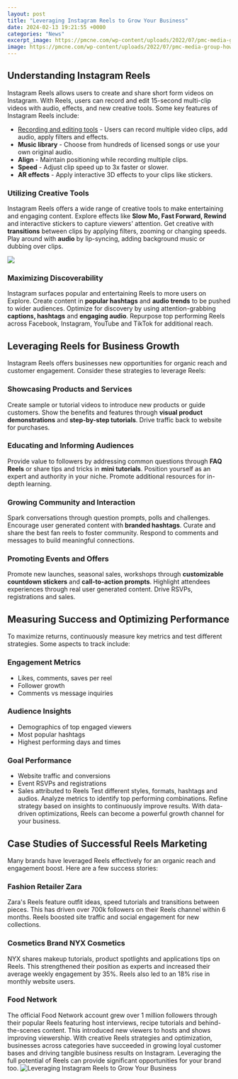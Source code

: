 ```yaml
---
layout: post
title: "Leveraging Instagram Reels to Grow Your Business"
date: 2024-02-13 19:21:55 +0000
categories: "News"
excerpt_image: https://pmcne.com/wp-content/uploads/2022/07/pmc-media-group-how-to-use-instagram-reels-to-grow-your-business-now-updated-newer.jpg
image: https://pmcne.com/wp-content/uploads/2022/07/pmc-media-group-how-to-use-instagram-reels-to-grow-your-business-now-updated-newer.jpg
---
```


## Understanding Instagram Reels
Instagram Reels allows users to create and share short form videos on Instagram. With Reels, users can record and edit 15-second multi-clip videos with audio, effects, and new creative tools. Some key features of Instagram Reels include:
- [Recording and editing tools](https://store.fi.io.vn/womens-cow-farmer-i-love-farm-things-i-do-in-my-spare-time-funny-v-neck-t-shirt/women&) - Users can record multiple video clips, add audio, apply filters and effects. 
- **Music library** - Choose from hundreds of licensed songs or use your own original audio.
- **Align** - Maintain positioning while recording multiple clips.
- **Speed** - Adjust clip speed up to 3x faster or slower.
- **AR effects** - Apply interactive 3D effects to your clips like stickers.
### Utilizing Creative Tools 
Instagram Reels offers a wide range of creative tools to make entertaining and engaging content. Explore effects like **Slow Mo, Fast Forward, Rewind** and interactive stickers to capture viewers' attention. Get creative with **transitions** between clips by applying filters, zooming or changing speeds. Play around with **audio** by lip-syncing, adding background music or dubbing over clips. 

![](https://promoalltest-blog.cdnpromo.com/wp-content/uploads/2021/09/OG-5-ways-to-use-Instagram-Reels-marketing-to-grow-your-business-scaled.jpg)
### Maximizing Discoverability 
Instagram surfaces popular and entertaining Reels to more users on Explore. Create content in **popular hashtags** and **audio trends** to be pushed to wider audiences. Optimize for discovery by using attention-grabbing **captions, hashtags** and **engaging audio**. Repurpose top performing Reels across Facebook, Instagram, YouTube and TikTok for additional reach.
## Leveraging Reels for Business Growth
Instagram Reels offers businesses new opportunities for organic reach and customer engagement. Consider these strategies to leverage Reels:
### Showcasing Products and Services
Create sample or tutorial videos to introduce new products or guide customers. Show the benefits and features through **visual product demonstrations** and **step-by-step tutorials**. Drive traffic back to website for purchases. 
### Educating and Informing Audiences 
Provide value to followers by addressing common questions through **FAQ Reels** or share tips and tricks in **mini tutorials**. Position yourself as an expert and authority in your niche. Promote additional resources for in-depth learning.
### Growing Community and Interaction
Spark conversations through question prompts, polls and challenges. Encourage user generated content with **branded hashtags**. Curate and share the best fan reels to foster community. Respond to comments and messages to build meaningful connections.
### Promoting Events and Offers  
Promote new launches, seasonal sales, workshops through **customizable countdown stickers** and **call-to-action prompts**. Highlight attendees experiences through real user generated content. Drive RSVPs, registrations and sales.
## Measuring Success and Optimizing Performance
To maximize returns, continuously measure key metrics and test different strategies. Some aspects to track include:
### Engagement Metrics
- Likes, comments, saves per reel 
- Follower growth
- Comments vs message inquiries
### Audience Insights
- Demographics of top engaged viewers  
- Most popular hashtags
- Highest performing days and times
### Goal Performance
- Website traffic and conversions
- Event RSVPs and registrations 
- Sales attributed to Reels
Test different styles, formats, hashtags and audios. Analyze metrics to identify top performing combinations. Refine strategy based on insights to continuously improve results. With data-driven optimizations, Reels can become a powerful growth channel for your business.
## Case Studies of Successful Reels Marketing 
Many brands have leveraged Reels effectively for an organic reach and engagement boost. Here are a few success stories:
### Fashion Retailer Zara  
Zara's Reels feature outfit ideas, speed tutorials and transitions between pieces. This has driven over 700k followers on their Reels channel within 6 months. Reels boosted site traffic and social engagement for new collections.
### Cosmetics Brand NYX Cosmetics
NYX shares makeup tutorials, product spotlights and applications tips on Reels. This strengthened their position as experts and increased their average weekly engagement by 35%. Reels also led to an 18% rise in monthly website users.
### Food Network 
The official Food Network account grew over 1 million followers through their popular Reels featuring host interviews, recipe tutorials and behind-the-scenes content. This introduced new viewers to hosts and shows improving viewership.
With creative Reels strategies and optimization, businesses across categories have succeeded in growing loyal customer bases and driving tangible business results on Instagram. Leveraging the full potential of Reels can provide significant opportunities for your brand too.
![Leveraging Instagram Reels to Grow Your Business](https://pmcne.com/wp-content/uploads/2022/07/pmc-media-group-how-to-use-instagram-reels-to-grow-your-business-now-updated-newer.jpg)